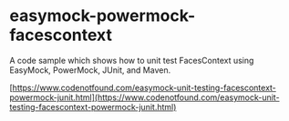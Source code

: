 # easymock-powermock-facescontext

A code sample which shows how to unit test FacesContext using EasyMock, PowerMock, JUnit, and Maven.

[https://www.codenotfound.com/easymock-unit-testing-facescontext-powermock-junit.html](https://www.codenotfound.com/easymock-unit-testing-facescontext-powermock-junit.html)
